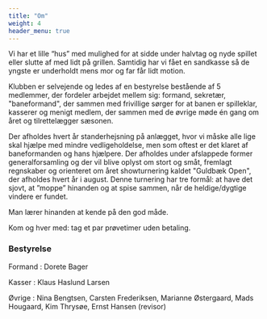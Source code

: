 ```yaml
---
title: "Om"
weight: 4
header_menu: true
---
```


Vi har et lille “hus” med mulighed for at sidde under halvtag og nyde spillet eller slutte af med lidt på grillen. Samtidig har vi fået en sandkasse så de yngste er underholdt mens mor og far får lidt motion.

Klubben er selvejende og ledes af en bestyrelse bestående af 5 medlemmer, der fordeler arbejdet mellem sig: formand, sekretær, "baneformand", der sammen med frivillige sørger for at banen er spilleklar, kasserer og menigt medlem, der sammen med de øvrige møde én gang om året og tilrettelægger sæsonen.

Der afholdes hvert år standerhejsning på anlægget, hvor vi måske alle lige skal hjælpe med mindre vedligeholdelse, men som oftest er det klaret af baneformanden og hans hjælpere. Der afholdes under afslappede former generalforsamling og der vil blive oplyst om stort og småt, fremlagt regnskaber og orienteret om året showturnering kaldet "Guldbæk Open", der afholdes hvert år i august. Denne turnering har tre formål: at have det sjovt, at ”moppe” hinanden og at spise sammen, når de heldige/dygtige vindere er fundet.

Man lærer hinanden at kende på den god måde.

Kom og hver med: tag et par prøvetimer uden betaling.

### Bestyrelse
Formand : Dorete Bager

Kasser : Klaus Haslund Larsen

Øvrige : Nina Bengtsen, Carsten Frederiksen, Marianne Østergaard, Mads Hougaard, Kim Thrysøe, Ernst Hansen (revisor)

